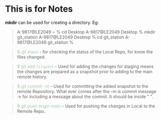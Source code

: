 # This is for Notes
<style>
    #command{
        color:rgb(153 205 161);
    }
</style>
**mkdir** can be used for creating a directory.
Eg:

>A-9817@LE2049 ~ % cd Desktop
A-9817@LE2049 Desktop % mkdir git_station
A-9817@LE2049 Desktop % cd git_station
A-9817@LE2049 git_station %

><span id="command">$ git staus</span> -
for checking the status of the Local Repo, for know the files changed.


><span id="command">$ git add `filepath`</span> - Used for adding the changes for staging means the changes are prepared as a snapshot prior to adding to the main remote history.

><span id="command">$ git commit -m</span> - Used for committing the added snapshot to the remote Repository. What ever comes after the -m is commit message -> for including a message about the commit. It should be inside " ".

><span id="command">$ git push origin main</span> - Used for pushing the changes in Local to the Remote Repo.
